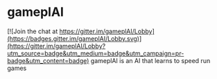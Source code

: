 # gameplAI

[![Join the chat at https://gitter.im/gameplAI/Lobby](https://badges.gitter.im/gameplAI/Lobby.svg)](https://gitter.im/gameplAI/Lobby?utm_source=badge&utm_medium=badge&utm_campaign=pr-badge&utm_content=badge)
gameplAI is an AI that learns to speed run games
